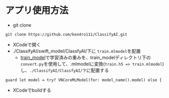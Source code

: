 # アプリ使用方法
* git clone
```
git clone https://github.com/ken4ro111/ClassifyAI.git
```
* XCodeで開く
* ./ClassifyAI/swift_model/ClassfyAI/下に `train.mlmodel`を配置
    * [train_model](https://github.com/ken4ro111/ClassifyAI/tree/master/train_model)で学習済みの重みを、train_modelディレクトリ下の`convert.py`を使用して、.mlmodelに変換(`train.h5 => train.mlmodel`)し、`./ClassifyAI/ClassfyAI/下`に配置する
```
guard let model = try? VNCoreMLModel(for: model_name().model) else {
```
* XCodeでbuildする
